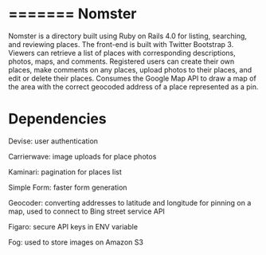 =======
Nomster
=======

Nomster is a directory built using Ruby on Rails 4.0 for listing, searching, and reviewing places.  The front-end is built with Twitter Bootstrap 3.  Viewers can retrieve a list of places with corresponding descriptions, photos, maps, and comments.  Registered users can create their own places, make comments on any places, upload photos to their places, and edit or delete their places.  Consumes the Google Map API to draw a map of the area with the correct geocoded address of a place represented as a pin.

Dependencies
============
Devise: user authentication

Carrierwave: image uploads for place photos

Kaminari: pagination for places list

Simple Form: faster form generation

Geocoder: converting addresses to latitude and longitude for pinning on a map, used to connect to Bing street service API

Figaro: secure API keys in ENV variable

Fog: used to store images on Amazon S3
